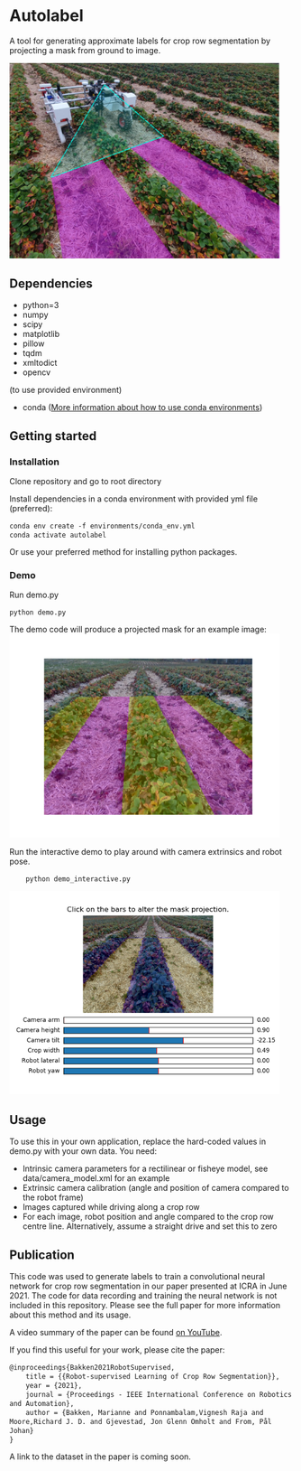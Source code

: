 # Autolabel
A tool for generating approximate labels for crop row segmentation by projecting a mask from ground to image.

<img src="docs/robot.jpg" width="480">

## Dependencies
  * python=3
  * numpy
  * scipy
  * matplotlib
  * pillow
  * tqdm
  * xmltodict
  * opencv
  
  (to use provided environment)
  * conda
  ([More information about how to use conda environments](https://conda.io/projects/conda/en/latest/user-guide/tasks/manage-environments.html))
  
## Getting started
### Installation
Clone repository and go to root directory

Install dependencies in a conda environment with provided yml file (preferred):
```
conda env create -f environments/conda_env.yml
conda activate autolabel
```
Or use your preferred method for installing python packages.

### Demo

Run demo.py
```
python demo.py
```
The demo code will produce a projected mask for an example image:
<img src="docs/example.png" width="480">

Run the interactive demo to play around with camera extrinsics and robot pose.
```
    python demo_interactive.py
```
<img src="docs/interactive_example.png" width="480">

## Usage
To use this in your own application, replace the hard-coded values in demo.py with your own data.
You need:
* Intrinsic camera parameters for a rectilinear or fisheye model, see data/camera_model.xml for an example
* Extrinsic camera calibration (angle and position of camera compared to the robot frame)
* Images captured while driving along a crop row
* For each image, robot position and angle compared to the crop row centre line. Alternatively, assume a straight drive and set this to zero

## Publication
This code was used to generate labels to train a convolutional neural network for crop row segmentation in our paper presented at ICRA in June 2021. The code for data recording and training the neural network is not included in this repository. Please see the full paper for more information about this method and its usage.

A video summary of the paper can be found [on YouTube](https://www.youtube.com/watch?v=CkI3bfmEHMY).

If you find this useful for your work, please cite the paper:

```
@inproceedings{Bakken2021RobotSupervised,
    title = {{Robot-supervised Learning of Crop Row Segmentation}},
    year = {2021},
    journal = {Proceedings - IEEE International Conference on Robotics and Automation},
    author = {Bakken, Marianne and Ponnambalam,Vignesh Raja and Moore,Richard J. D. and Gjevestad, Jon Glenn Omholt and From, Pål Johan}
}
```

A link to the dataset in the paper is coming soon.
